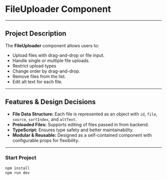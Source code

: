 # FileUploader Component

---

## Project Description

The **FileUploader** component allows users to:

- Upload files with drag-and-drop or file input.
- Handle single or multiple file uploads.
- Restrict upload types
- Change order by drag-and-drop.
- Remove files from the list.
- Edit alt text for each file.

---

## Features & Design Decisions

- **File Data Structure:** Each file is represented as an object with `id`, `file`, `source`, `sortIndex`, and `altText`.
- **Preloaded Files:** Supports editing of files passed in from backend.
- **TypeScript:** Ensures type safety and better maintainability.
- **Modular & Reusable:** Designed as a self-contained component with configurable props for flexibility.

---

### Start Project

```bash
npm install
npm run dev
```
